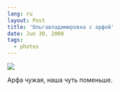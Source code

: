 ```yaml
---
lang: ru
layout: Post
title: 'Ольгавладимировна с арфой'
date: Jun 30, 2008
tags:
  - photos
---
```


![](/images/blog/sapegin-artem-20d-2008-06-28-532-3233.jpg)

Арфа чужая, наша чуть поменьше.
